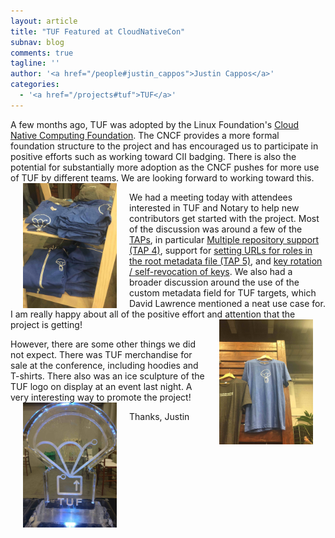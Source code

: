 ```yaml
---
layout: article
title: "TUF Featured at CloudNativeCon"
subnav: blog
comments: true
tagline: ''
author: '<a href="/people#justin_cappos">Justin Cappos</a>'
categories:
  - '<a href="/projects#tuf">TUF</a>'
---
```


A few months ago, TUF was adopted by the Linux Foundation's [Cloud Native
Computing Foundation](https://techcrunch.com/2017/10/24/the-cloud-native-computing-foundation-adds-two-security-projects-to-its-open-source-stable/).
The CNCF provides a more formal foundation structure to the project and 
has encouraged us to participate in positive efforts such as working toward CII
badging.  There is also the potential for substantially more adoption as the 
CNCF pushes for more use of TUF by different teams.  We are looking forward to
working toward this.
<img align="left" src="/img/TUF-hoodies-LR.jpg" width="150" style="margin: 0px 20px"/>

We had a meeting today with attendees interested in TUF and Notary to help
new contributors get started with the project.  Most of the discussion was 
around a few of the [TAPs](https://github.com/theupdateframework/taps), in 
particular [Multiple repository support (TAP 
4)](https://github.com/theupdateframework/taps/blob/master/tap4.md), support
for [setting URLs for roles in the root metadata file (TAP 
5)](https://github.com/theupdateframework/taps/blob/master/tap5.md), and
[key rotation / self-revocation of 
keys](https://github.com/theupdateframework/taps/blob/master/tap8.md).
We also had a broader discussion around the use of the custom metadata field
for TUF targets, which David Lawrence mentioned a neat use case for.  I am 
really happy about all of the positive effort and attention that the project 
is getting!  <img align="right" src="/img/TUF-shirts-LR.jpg" width="150" style="margin: 0px 20px"/>

However, there are some other things we did not expect.  There was TUF 
merchandise for sale at the conference, including hoodies and T-shirts.
There also was an ice sculpture of the TUF logo on display at an event last
night.  A very interesting way to promote the project!
<img align="left" src="/img/TUF-ice-sculpture-LR.jpg" width="150" style="margin: 0px 20px"/>

Thanks,
Justin


